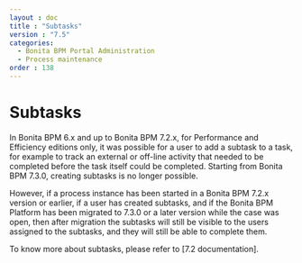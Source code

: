 ```yaml
---
layout : doc
title : "Subtasks"
version : "7.5"
categories:
  - Bonita BPM Portal Administration
  - Process maintenance
order : 138
---
```

# Subtasks

In Bonita BPM 6.x and up to Bonita BPM 7.2.x, for Performance and Efficiency editions only, it was possible for a user to add a subtask to a task, for example to track an external or off-line activity that needed to be completed before the task itself could be completed.
Starting from Bonita BPM 7.3.0, creating subtasks is no longer possible.

However, if a process instance has been started in a Bonita BPM 7.2.x version or earlier, if a user has created subtasks, and if the Bonita BPM Platform has been migrated to 7.3.0 or a later version while the case was open, then after migration the subtasks will still be visible to the users assigned to the subtasks, and they will still be able to complete them. 

To know more about subtasks, please refer to [7.2 documentation].

